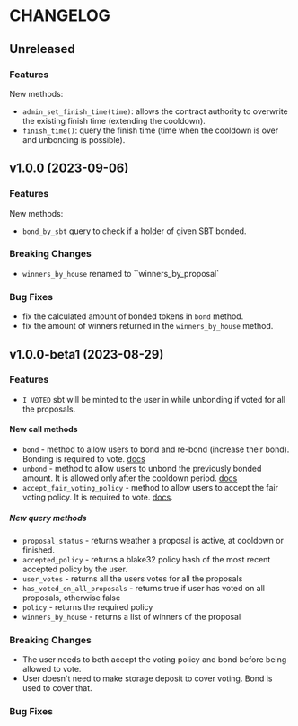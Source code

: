 <!-- markdownlint-disable MD013 -->
<!-- markdownlint-disable MD024 -->

<!--
Changelogs are for humans, not machines.
There should be an entry for every single version.
The same types of changes should be grouped.
The latest version comes first.
The release date of each version is displayed.

Usage:

Change log entries are to be added to the Unreleased section. Example entry:

* [#<PR-number>](https://github.com/umee-network/umee/pull/<PR-number>) <description>

-->

# CHANGELOG

## Unreleased

### Features

New methods:

- `admin_set_finish_time(time)`: allows the contract authority to overwrite the existing finish time (extending the cooldown).
- `finish_time()`: query the finish time (time when the cooldown is over and unbonding is possible).

## v1.0.0 (2023-09-06)

### Features

New methods:

- `bond_by_sbt` query to check if a holder of given SBT bonded.

### Breaking Changes

- `winners_by_house` renamed to ``winners_by_proposal`

### Bug Fixes

- fix the calculated amount of bonded tokens in `bond` method.
- fix the amount of winners returned in the `winners_by_house` method.

## v1.0.0-beta1 (2023-08-29)

### Features

- `I VOTED` sbt will be minted to the user in while unbonding if voted for all the proposals.

#### New call methods

- `bond` - method to allow users to bond and re-bond (increase their bond). Bonding is required to vote. [docs](https://github.com/near-ndc/gov/blob/main/framework-v1/elections-voting.md)
- `unbond` - method to allow users to unbond the previously bonded amount. It is allowed only after the cooldown period. [docs](https://github.com/near-ndc/gov/blob/main/framework-v1/elections-voting.md)
- `accept_fair_voting_policy` - method to allow users to accept the fair voting policy. It is required to vote. [docs](https://github.com/near-ndc/gov/blob/main/framework-v1/elections-voting.md).

##### New query methods

- `proposal_status` - returns weather a proposal is active, at cooldown or finished.
- `accepted_policy` - returns a blake32 policy hash of the most recent accepted policy by the user.
- `user_votes` - returns all the users votes for all the proposals
- `has_voted_on_all_proposals` - returns true if user has voted on all proposals, otherwise false
- `policy` - returns the required policy
- `winners_by_house` - returns a list of winners of the proposal

### Breaking Changes

- The user needs to both accept the voting policy and bond before being allowed to vote.
- User doesn't need to make storage deposit to cover voting. Bond is used to cover that.

### Bug Fixes
